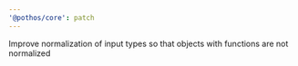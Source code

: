 ```yaml
---
'@pothos/core': patch
---
```


Improve normalization of input types so that objects with functions are not normalized
